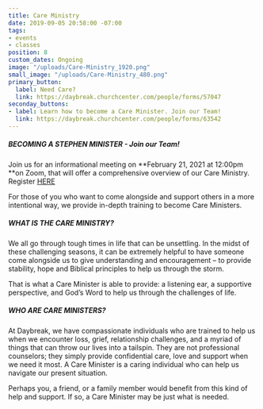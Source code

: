 ```yaml
---
title: Care Ministry
date: 2019-09-05 20:58:00 -07:00
tags:
- events
- classes
position: 8
custom_dates: Ongoing
image: "/uploads/Care-Ministry_1920.png"
small_image: "/uploads/Care-Ministry_480.png"
primary_button:
  label: Need Care?
  link: https://daybreak.churchcenter.com/people/forms/57047
seconday_buttons:
- label: Learn how to become a Care Minister. Join our Team!
  link: https://daybreak.churchcenter.com/people/forms/63542
---
```


##### BECOMING A STEPHEN MINISTER - Join our Team!

Join us for an informational meeting on **February 21, 2021 at 12:00pm **on Zoom, that will offer a comprehensive overview of our Care Ministry. Register [HERE](https://daybreak.churchcenter.com/registrations/events/696088) 

For those of you who want to come alongside and support others in a more intentional way, we provide in-depth training to become Care Ministers. 

##### WHAT IS THE CARE MINISTRY?

We all go through tough times in life that can be unsettling.  In the midst of these challenging seasons, it can be extremely helpful to have someone come alongside us to give understanding and encouragement – to provide stability, hope and Biblical principles to help us through the storm.

That is what a Care Minister is able to provide:  a listening ear, a supportive perspective, and God’s Word to help us through the challenges of life.

##### WHO ARE CARE MINISTERS?

At Daybreak, we have compassionate individuals who are trained to help us when we encounter loss, grief, relationship challenges, and a myriad of things that can throw our lives into a tailspin.  They are not professional counselors; they simply provide confidential care, love and support when we need it most.  A Care Minister is a caring individual who can help us navigate our present situation.

Perhaps you, a friend, or a family member would benefit from this kind of help and support.  If so, a Care Minister may be just what is needed.